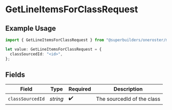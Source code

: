 # GetLineItemsForClassRequest

## Example Usage

```typescript
import { GetLineItemsForClassRequest } from "@superbuilders/oneroster/models/operations";

let value: GetLineItemsForClassRequest = {
  classSourcedId: "<id>",
};
```

## Fields

| Field                      | Type                       | Required                   | Description                |
| -------------------------- | -------------------------- | -------------------------- | -------------------------- |
| `classSourcedId`           | *string*                   | :heavy_check_mark:         | The sourcedId of the class |